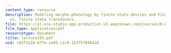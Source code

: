 ```yaml
---
content_type: resource
description: Modeling morpho-phonology by finite-state devices and Finite-state automata
  vs. finite state transducers.
file: https://ol-ocw-studio-app-production.s3.amazonaws.com/courses/6-863j-natural-language-and-the-computer-representation-of-knowledge-spring-2003/c03f2a1867fece05c1c9153f5704642d_lecture203.pdf
file_type: application/pdf
resourcetype: Document
title: lecture203.pdf
uid: c03f2a18-67fe-ce05-c1c9-153f5704642d
---
```

